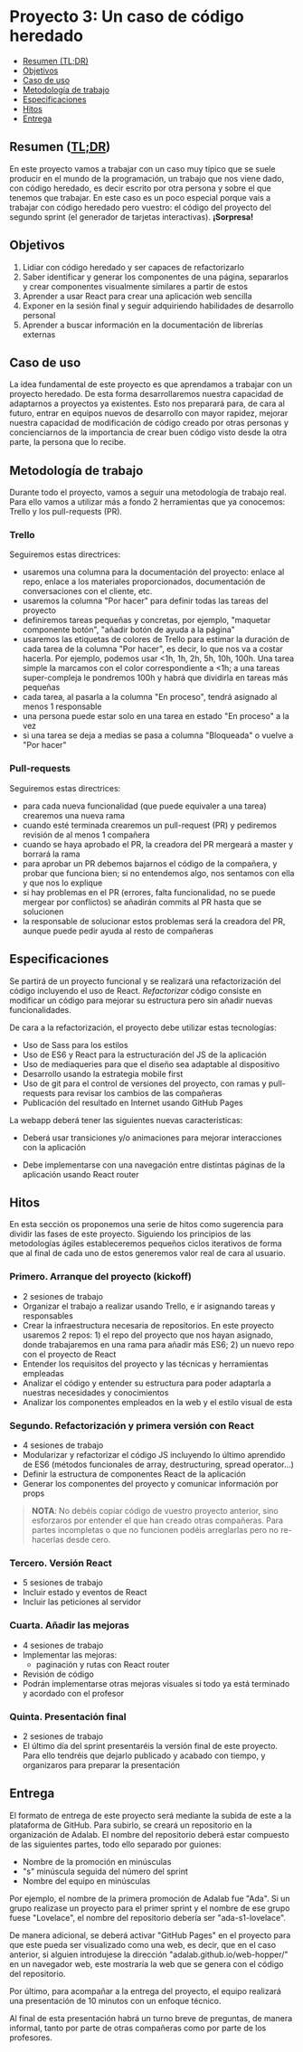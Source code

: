 # Proyecto 3: Un caso de código heredado

<!-- TOC START min:2 max:2 link:true update:true -->
- [Resumen (TL;DR)](#resumen-tldr)
- [Objetivos](#objetivos)
- [Caso de uso](#caso-de-uso)
- [Metodología de trabajo](#metodologa-de-trabajo)
- [Especificaciones](#especificaciones)
- [Hitos](#hitos)
- [Entrega](#entrega)

<!-- TOC END -->


## Resumen ([TL;DR](https://spanish.stackexchange.com/questions/15317/hay-alg%C3%BAn-equivalente-en-castellano-al-ingl%C3%A9s-tldr))

En este proyecto vamos a trabajar con un caso muy típico que se suele producir en el mundo de la programación, un trabajo que nos viene dado, con código heredado, es decir escrito por otra persona y sobre el que tenemos que trabajar. En este caso es un poco especial porque vais a trabajar con código heredado pero vuestro: el código del proyecto del segundo sprint (el generador de tarjetas interactivas). __¡Sorpresa!__

## Objetivos

1. Lidiar con código heredado y ser capaces de refactorizarlo
2. Saber identificar y generar los componentes de una página, separarlos y crear componentes visualmente similares a partir de estos
3. Aprender a usar React para crear una aplicación web sencilla
4. Exponer en la sesión final y seguir adquiriendo habilidades de desarrollo personal
5. Aprender a buscar información en la documentación de librerías externas


## Caso de uso

La idea fundamental de este proyecto es que aprendamos a trabajar con un proyecto heredado. De esta forma desarrollaremos nuestra capacidad de adaptarnos a proyectos ya existentes. Esto nos preparará para, de cara al futuro, entrar en equipos nuevos de desarrollo con mayor rapidez, mejorar nuestra capacidad de modificación de código creado por otras personas y concienciarnos de la importancia de crear buen código visto desde la otra parte, la persona que lo recibe.

## Metodología de trabajo

Durante todo el proyecto, vamos a seguir una metodología de trabajo real. Para ello vamos a utilizar más a fondo 2 herramientas que ya conocemos: Trello y los pull-requests (PR).

### Trello

Seguiremos estas directrices:
- usaremos una columna para la documentación del proyecto: enlace al repo, enlace a los materiales proporcionados, documentación de conversaciones con el cliente, etc.
- usaremos la columna "Por hacer" para definir todas las tareas del proyecto
- definiremos tareas pequeñas y concretas, por ejemplo, "maquetar componente botón", "añadir botón de ayuda a la página"
- usaremos las etiquetas de colores de Trello para estimar la duración de cada tarea de la columna "Por hacer", es decir, lo que nos va a costar hacerla. Por ejemplo, podemos usar <1h, 1h, 2h, 5h, 10h, 100h. Una tarea simple la marcamos con el color correspondiente a <1h; a una tareas super-compleja le pondremos 100h y habrá que dividirla en tareas más pequeñas
- cada tarea, al pasarla a la columna "En proceso", tendrá asignado al menos 1 responsable
- una persona puede estar solo en una tarea en estado "En proceso" a la vez
- si una tarea se deja a medias se pasa a columna "Bloqueada" o vuelve a "Por hacer"

### Pull-requests
Seguiremos estas directrices:
- para cada nueva funcionalidad (que puede equivaler a una tarea) crearemos una nueva rama
- cuando esté terminada crearemos un pull-request (PR) y pediremos revisión de al menos 1 compañera
- cuando se haya aprobado el PR, la creadora del PR mergeará a master y borrará la rama
- para aprobar un PR debemos bajarnos el código de la compañera, y probar que funciona bien; si no entendemos algo, nos sentamos con ella y que nos lo explique
- si hay problemas en el PR (errores, falta funcionalidad, no se puede mergear por conflictos) se añadirán commits al PR hasta que se solucionen
- la responsable de solucionar estos problemas será la creadora del PR, aunque puede pedir ayuda al resto de compañeras

## Especificaciones

Se partirá de un proyecto funcional y se realizará una refactorización del código incluyendo el uso de React. _Refactorizar_ código consiste en modificar un código para mejorar su estructura pero sin añadir nuevas funcionalidades.

De cara a la refactorización, el proyecto debe utilizar estas tecnologías:
- Uso de Sass para los estilos
- Uso de ES6 y React para la estructuración del JS de la aplicación
- Uso de mediaqueries para que el diseño sea adaptable al dispositivo
- Desarrollo usando la estrategia mobile first
- Uso de git para el control de versiones del proyecto, con ramas y pull-requests para revisar los cambios de las compañeras
- Publicación del resultado en Internet usando GitHub Pages

La webapp deberá tener las siguientes nuevas características:
- Deberá usar transiciones y/o animaciones para mejorar interacciones con la aplicación

- Debe implementarse con una navegación entre distintas páginas de la aplicación usando React router


## Hitos

En esta sección os proponemos una serie de hitos como sugerencia para dividir las fases de este proyecto. Siguiendo los principios de las metodologías ágiles estableceremos pequeños ciclos iterativos de forma que al final de cada uno de estos generemos valor real de cara al usuario.

### Primero. Arranque del proyecto (kickoff)

- 2 sesiones de trabajo
- Organizar el trabajo a realizar usando Trello, e ir asignando tareas y responsables
- Crear la infraestructura necesaria de repositorios. En este proyecto usaremos 2 repos: 1) el repo del proyecto que nos hayan asignado, donde trabajaremos en una rama para añadir más ES6; 2) un nuevo repo con el proyecto de React
- Entender los requisitos del proyecto y las técnicas y herramientas empleadas
- Analizar el código y entender su estructura para poder adaptarla a nuestras necesidades y conocimientos
- Analizar los componentes empleados en la web y el estilo visual de esta


### Segundo. Refactorización y primera versión con React

- 4 sesiones de trabajo
- Modularizar y refactorizar el código JS incluyendo lo último aprendido de ES6 (métodos funcionales de array, destructuring, spread operator...)
- Definir la estructura de componentes React de la aplicación
- Generar los componentes del proyecto y comunicar información por props

> **NOTA**: No debéis copiar código de vuestro proyecto anterior, sino esforzaros por entender el que han creado otras compañeras. Para partes incompletas o que no funcionen podéis arreglarlas pero no re-hacerlas desde cero.

### Tercero. Versión React

- 5 sesiones de trabajo
- Incluir estado y eventos de React
- Incluir las peticiones al servidor

### Cuarta. Añadir las mejoras

- 4 sesiones de trabajo
- Implementar las mejoras:
  - paginación y rutas con React router
- Revisión de código
- Podrán implementarse otras mejoras visuales si todo ya está terminado y acordado con el profesor

### Quinta. Presentación final

- 2 sesiones de trabajo
- El último día del sprint presentaréis la versión final de este proyecto. Para ello tendréis que dejarlo publicado y acabado con tiempo, y organizaros para preparar la presentación


## Entrega

El formato de entrega de este proyecto será mediante la subida de este a la plataforma de GitHub. Para subirlo, se creará un repositorio en la organización de Adalab. El nombre del repositorio deberá estar compuesto de las siguientes partes, todo ello separado por guiones:
- Nombre de la promoción en minúsculas
- "s" minúscula seguida del número del sprint
- Nombre del equipo en minúsculas

Por ejemplo, el nombre de la primera promoción de Adalab fue "Ada". Si un grupo realizase un proyecto para el primer sprint y el nombre de ese grupo fuese "Lovelace", el nombre del repositorio debería ser "ada-s1-lovelace".

De manera adicional, se deberá activar "GitHub Pages" en el proyecto para que este pueda ser visualizado como una web, es decir, que en el caso anterior, si alguien introdujese la dirección "adalab.github.io/web-hopper/" en un navegador web, este mostraría la web que se genera con el código del repositorio.

Por último, para acompañar a la entrega del proyecto, el equipo realizará una presentación de 10 minutos con un enfoque técnico.

Al final de esta presentación habrá un turno breve de preguntas, de manera informal, tanto por parte de otras compañeras como por parte de los profesores.
